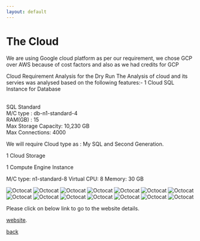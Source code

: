 ```yaml
---
layout: default
---
```





# The Cloud


We are using Google cloud platform as per our requirement, we chose GCP over AWS because of cost factors and also as we had credits for GCP

Cloud  Requirement Analysis for the Dry Run
The Analysis of cloud and its servies was analysed based on the following features:- 
1 Cloud SQL Instance for Database
 
<br> SQL Standard 
<br> M/C type : db-n1-standard-4
<br> RAM(GB) : 15
<br> Max Storage Capacity: 10,230 GB
<br> Max Connections: 4000
 
We will require Cloud type as : My SQL and Second Generation.
 
1 Cloud Storage
 
1 Compute Engine Instance
 
M/C type: n1-standard-8
Virtual CPU: 8
Memory: 30 GB

![Octocat](https://raw.githubusercontent.com/Preethamalladu/DMDD-Presentation/master/image1.png)
![Octocat](https://raw.githubusercontent.com/Preethamalladu/DMDD-Presentation/master/image2.png)
![Octocat](https://raw.githubusercontent.com/Preethamalladu/DMDD-Presentation/master/image3.png)
![Octocat](https://raw.githubusercontent.com/Preethamalladu/DMDD-Presentation/master/image4.png)
![Octocat](https://raw.githubusercontent.com/Preethamalladu/DMDD-Presentation/master/image5.png)
![Octocat](https://raw.githubusercontent.com/Preethamalladu/DMDD-Presentation/master/image6.png)
![Octocat](https://raw.githubusercontent.com/Preethamalladu/DMDD-Presentation/master/image7.png)
![Octocat](https://raw.githubusercontent.com/Preethamalladu/DMDD-Presentation/master/image8.png)
![Octocat](https://raw.githubusercontent.com/Preethamalladu/DMDD-Presentation/master/image9.png)
![Octocat](https://raw.githubusercontent.com/Preethamalladu/DMDD-Presentation/master/image10.png)
![Octocat](https://raw.githubusercontent.com/Preethamalladu/DMDD-Presentation/master/image11.png)
![Octocat](https://raw.githubusercontent.com/Preethamalladu/DMDD-Presentation/master/image12.png)
![Octocat](https://raw.githubusercontent.com/Preethamalladu/DMDD-Presentation/master/image13.png)
![Octocat](https://raw.githubusercontent.com/Preethamalladu/DMDD-Presentation/master/image14.png)


Please click on below link to go to the website details.

[website](./website.html).

[back](./)

